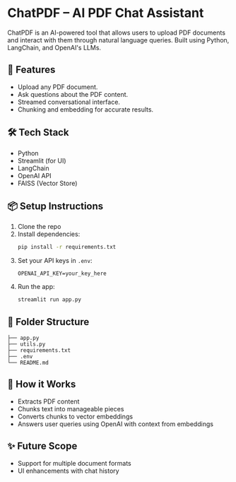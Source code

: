 # ChatPDF – AI PDF Chat Assistant

ChatPDF is an AI-powered tool that allows users to upload PDF documents and interact with them through natural language queries. Built using Python, LangChain, and OpenAI's LLMs.

## 🚀 Features
- Upload any PDF document.
- Ask questions about the PDF content.
- Streamed conversational interface.
- Chunking and embedding for accurate results.

## 🛠 Tech Stack
- Python
- Streamlit (for UI)
- LangChain
- OpenAI API
- FAISS (Vector Store)

## 📦 Setup Instructions
1. Clone the repo
2. Install dependencies:
   ```bash
   pip install -r requirements.txt
   ```
3. Set your API keys in `.env`:
   ```
   OPENAI_API_KEY=your_key_here
   ```
4. Run the app:
   ```bash
   streamlit run app.py
   ```

## 📁 Folder Structure
```
├── app.py
├── utils.py
├── requirements.txt
├── .env
└── README.md
```

## 🧠 How it Works
- Extracts PDF content
- Chunks text into manageable pieces
- Converts chunks to vector embeddings
- Answers user queries using OpenAI with context from embeddings

## ✨ Future Scope
- Support for multiple document formats
- UI enhancements with chat history
